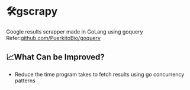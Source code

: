 # 🛠️gscrapy
Google results scrapper made in GoLang using goquery\
Refer:[github.com/PuerkitoBio/goquery](github.com/PuerkitoBio/goquery)

## 📈What Can be Improved?
- Reduce the time program takes to fetch results using go concurrency patterns
